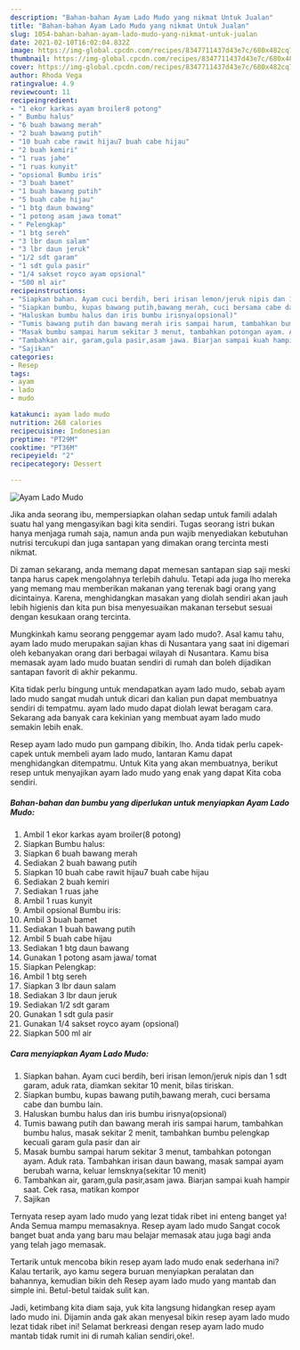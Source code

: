 ```yaml
---
description: "Bahan-bahan Ayam Lado Mudo yang nikmat Untuk Jualan"
title: "Bahan-bahan Ayam Lado Mudo yang nikmat Untuk Jualan"
slug: 1054-bahan-bahan-ayam-lado-mudo-yang-nikmat-untuk-jualan
date: 2021-02-10T16:02:04.832Z
image: https://img-global.cpcdn.com/recipes/8347711437d43e7c/680x482cq70/ayam-lado-mudo-foto-resep-utama.jpg
thumbnail: https://img-global.cpcdn.com/recipes/8347711437d43e7c/680x482cq70/ayam-lado-mudo-foto-resep-utama.jpg
cover: https://img-global.cpcdn.com/recipes/8347711437d43e7c/680x482cq70/ayam-lado-mudo-foto-resep-utama.jpg
author: Rhoda Vega
ratingvalue: 4.9
reviewcount: 11
recipeingredient:
- "1 ekor karkas ayam broiler8 potong"
- " Bumbu halus"
- "6 buah bawang merah"
- "2 buah bawang putih"
- "10 buah cabe rawit hijau7 buah cabe hijau"
- "2 buah kemiri"
- "1 ruas jahe"
- "1 ruas kunyit"
- "opsional Bumbu iris"
- "3 buah bamet"
- "1 buah bawang putih"
- "5 buah cabe hijau"
- "1 btg daun bawang"
- "1 potong asam jawa tomat"
- " Pelengkap"
- "1 btg sereh"
- "3 lbr daun salam"
- "3 lbr daun jeruk"
- "1/2 sdt garam"
- "1 sdt gula pasir"
- "1/4 sakset royco ayam opsional"
- "500 ml air"
recipeinstructions:
- "Siapkan bahan. Ayam cuci berdih, beri irisan lemon/jeruk nipis dan 1 sdt garam, aduk rata, diamkan sekitar 10 menit, bilas tiriskan."
- "Siapkan bumbu, kupas bawang putih,bawang merah, cuci bersama cabe dan bumbu lain."
- "Haluskan bumbu halus dan iris bumbu irisnya(opsional)"
- "Tumis bawang putih dan bawang merah iris sampai harum, tambahkan bumbu halus, masak sekitar 2 menit, tambahkan bumbu pelengkap kecuali garam gula pasir dan air"
- "Masak bumbu sampai harum sekitar 3 menut, tambahkan potongan ayam. Aduk rata. Tambahkan irisan daun bawang, masak sampai ayam berubah warna, keluar lemsknya(sekitar 10 menit)"
- "Tambahkan air, garam,gula pasir,asam jawa. Biarjan sampai kuah hampir saat. Cek rasa, matikan kompor"
- "Sajikan"
categories:
- Resep
tags:
- ayam
- lado
- mudo

katakunci: ayam lado mudo 
nutrition: 268 calories
recipecuisine: Indonesian
preptime: "PT29M"
cooktime: "PT36M"
recipeyield: "2"
recipecategory: Dessert

---
```



![Ayam Lado Mudo](https://img-global.cpcdn.com/recipes/8347711437d43e7c/680x482cq70/ayam-lado-mudo-foto-resep-utama.jpg)

Jika anda seorang ibu, mempersiapkan olahan sedap untuk famili adalah suatu hal yang mengasyikan bagi kita sendiri. Tugas seorang istri bukan hanya menjaga rumah saja, namun anda pun wajib menyediakan kebutuhan nutrisi tercukupi dan juga santapan yang dimakan orang tercinta mesti nikmat.

Di zaman  sekarang, anda memang dapat memesan santapan siap saji meski tanpa harus capek mengolahnya terlebih dahulu. Tetapi ada juga lho mereka yang memang mau memberikan makanan yang terenak bagi orang yang dicintainya. Karena, menghidangkan masakan yang diolah sendiri akan jauh lebih higienis dan kita pun bisa menyesuaikan makanan tersebut sesuai dengan kesukaan orang tercinta. 



Mungkinkah kamu seorang penggemar ayam lado mudo?. Asal kamu tahu, ayam lado mudo merupakan sajian khas di Nusantara yang saat ini digemari oleh kebanyakan orang dari berbagai wilayah di Nusantara. Kamu bisa memasak ayam lado mudo buatan sendiri di rumah dan boleh dijadikan santapan favorit di akhir pekanmu.

Kita tidak perlu bingung untuk mendapatkan ayam lado mudo, sebab ayam lado mudo sangat mudah untuk dicari dan kalian pun dapat membuatnya sendiri di tempatmu. ayam lado mudo dapat diolah lewat beragam cara. Sekarang ada banyak cara kekinian yang membuat ayam lado mudo semakin lebih enak.

Resep ayam lado mudo pun gampang dibikin, lho. Anda tidak perlu capek-capek untuk membeli ayam lado mudo, lantaran Kamu dapat menghidangkan ditempatmu. Untuk Kita yang akan membuatnya, berikut resep untuk menyajikan ayam lado mudo yang enak yang dapat Kita coba sendiri.

<!--inarticleads1-->

##### Bahan-bahan dan bumbu yang diperlukan untuk menyiapkan Ayam Lado Mudo:

1. Ambil 1 ekor karkas ayam broiler(8 potong)
1. Siapkan  Bumbu halus:
1. Siapkan 6 buah bawang merah
1. Sediakan 2 buah bawang putih
1. Siapkan 10 buah cabe rawit hijau7 buah cabe hijau
1. Sediakan 2 buah kemiri
1. Sediakan 1 ruas jahe
1. Ambil 1 ruas kunyit
1. Ambil opsional Bumbu iris:
1. Ambil 3 buah bamet
1. Sediakan 1 buah bawang putih
1. Ambil 5 buah cabe hijau
1. Sediakan 1 btg daun bawang
1. Gunakan 1 potong asam jawa/ tomat
1. Siapkan  Pelengkap:
1. Ambil 1 btg sereh
1. Siapkan 3 lbr daun salam
1. Sediakan 3 lbr daun jeruk
1. Sediakan 1/2 sdt garam
1. Gunakan 1 sdt gula pasir
1. Gunakan 1/4 sakset royco ayam (opsional)
1. Siapkan 500 ml air




<!--inarticleads2-->

##### Cara menyiapkan Ayam Lado Mudo:

1. Siapkan bahan. Ayam cuci berdih, beri irisan lemon/jeruk nipis dan 1 sdt garam, aduk rata, diamkan sekitar 10 menit, bilas tiriskan.
1. Siapkan bumbu, kupas bawang putih,bawang merah, cuci bersama cabe dan bumbu lain.
1. Haluskan bumbu halus dan iris bumbu irisnya(opsional)
1. Tumis bawang putih dan bawang merah iris sampai harum, tambahkan bumbu halus, masak sekitar 2 menit, tambahkan bumbu pelengkap kecuali garam gula pasir dan air
1. Masak bumbu sampai harum sekitar 3 menut, tambahkan potongan ayam. Aduk rata. Tambahkan irisan daun bawang, masak sampai ayam berubah warna, keluar lemsknya(sekitar 10 menit)
1. Tambahkan air, garam,gula pasir,asam jawa. Biarjan sampai kuah hampir saat. Cek rasa, matikan kompor
1. Sajikan




Ternyata resep ayam lado mudo yang lezat tidak ribet ini enteng banget ya! Anda Semua mampu memasaknya. Resep ayam lado mudo Sangat cocok banget buat anda yang baru mau belajar memasak atau juga bagi anda yang telah jago memasak.

Tertarik untuk mencoba bikin resep ayam lado mudo enak sederhana ini? Kalau tertarik, ayo kamu segera buruan menyiapkan peralatan dan bahannya, kemudian bikin deh Resep ayam lado mudo yang mantab dan simple ini. Betul-betul taidak sulit kan. 

Jadi, ketimbang kita diam saja, yuk kita langsung hidangkan resep ayam lado mudo ini. Dijamin anda gak akan menyesal bikin resep ayam lado mudo lezat tidak ribet ini! Selamat berkreasi dengan resep ayam lado mudo mantab tidak rumit ini di rumah kalian sendiri,oke!.

